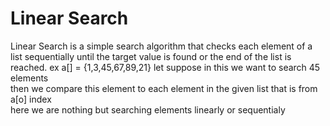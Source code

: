 

<h1> Linear Search</h1>

Linear Search is a simple search algorithm that checks each element of a list sequentially until the target value is found or the end of the list is reached.
ex  a[] = {1,3,45,67,89,21}
let suppose in this we want to search 45 elements 
</br>
then we compare this element to each element in the given list that is from a[o] index 
</br>
here we are nothing but searching elements linearly or sequentialy
